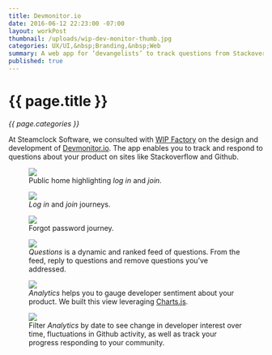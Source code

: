 ```yaml
---
title: Devmonitor.io
date: 2016-06-12 22:23:00 -07:00
layout: workPost
thumbnail: /uploads/wip-dev-monitor-thumb.jpg
categories: UX/UI,&nbsp;Branding,&nbsp;Web
summary: A web app for ‘devangelists’ to track questions from Stackoverflow.
published: true
---
```


<div class="Grid  Grid--withGutters u-mar-b02">
    <div class="Grid-cell  u-size1of2">
        <h1 class="u-noMargin u-mar-b01"><strong>{{ page.title }}</strong></h1>
        <p class="u-noMargin"><em>{{ page.categories }}</em></p>
    </div>
    <div class="Grid-cell  u-size1of2">
        <p class="u-noMargin" style="max-width: 100%;">At Steamclock Software, we consulted with <a href="http://www.wipfactory.com/" target="_blank">WIP Factory</a> on the design and development of <a href="http://www.wipfactory.com/blog/2016/4/1/from-the-devmonitor-what-do-stack-overflows-survey-results-say-to-dev-programs" target="_blank">Devmonitor.io</a>. The app enables you to track and respond to questions about your product on sites like Stackoverflow and Github.</p>
    </div>
</div>

<figure>
    <img src="/uploads/devmonitor-home.jpg"/>
    <figcaption>Public home highlighting <em>log in</em> and <em>join</em>.</figcaption>
</figure>

<figure>
    <img src="/uploads/devmonitor-signup.jpg"/>
    <figcaption><em>Log in</em> and <em>join</em> journeys.</figcaption>
</figure>

<figure>
    <img src="/uploads/devmonitor-blocked.jpg"/>
    <figcaption>Forgot password journey.</figcaption>
</figure>

<figure>
    <img src="/uploads/devmonitor-questions.jpg"/>
    <figcaption><em>Questions</em> is a dynamic and ranked feed of questions. From the feed, reply to questions and remove questions you’ve addressed.</figcaption>
</figure>

<figure>
    <img src="/uploads/devmonitor-analytics.jpg"/>
    <figcaption><em>Analytics</em> helps you to gauge developer sentiment about your product. We built this view leveraging <a href="http://www.chartjs.org/" target="_blank">Charts.js</a>.</figcaption>
</figure>

<figure>
    <img src="/uploads/devmonitor-dates.jpg"/>
    <figcaption>Filter <em>Analytics</em> by date to see change in developer interest over time, fluctuations in Github activity, as well as track your progress responding to your community.</figcaption>
</figure>